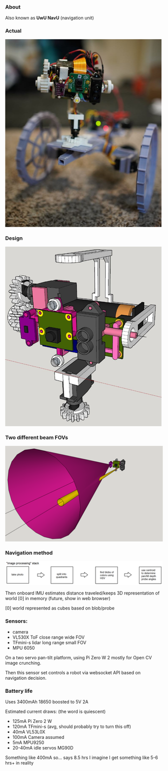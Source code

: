 ### About

Also known as **UwU NavU** (navigation unit)

### Actual
<img src="./nav-unit-on-2d-robot.JPG" width="500"/>

### Design
<img src="./design.JPG" width="500"/>

### Two different beam FOVs
<img src="./different-beams.png" width="800"/>

### Navigation method
<img src="./image-processing.png" width="800"/>

Then onboard IMU estimates distance traveled/keeps 3D representation of world [0] in memory (future, show in web browser)

[0] world represented as cubes based on blob/probe

### Sensors:

* camera
* VL530X ToF close range wide FOV
* TFmini-s lidar long range small FOV
* MPU 6050

On a two servo pan-tilt platform, using Pi Zero W 2 mostly for Open CV image crunching.

Then this sensor set controls a robot via websocket API based on navigation decision.

### Battery life

Uses 3400mAh 18650 boosted to 5V 2A

Estimated current draws: (the word is quiescent)

- 125mA Pi Zero 2 W
- 120mA TFmini-s (avg, should probably try to turn this off)
- 40mA VL53L0X
- 100mA Camera assumed
- 5mA MPU9250
- 20-40mA idle servos MG90D

Something like 400mA so... says 8.5 hrs I imagine I get something like 5-6 hrs+ in reality